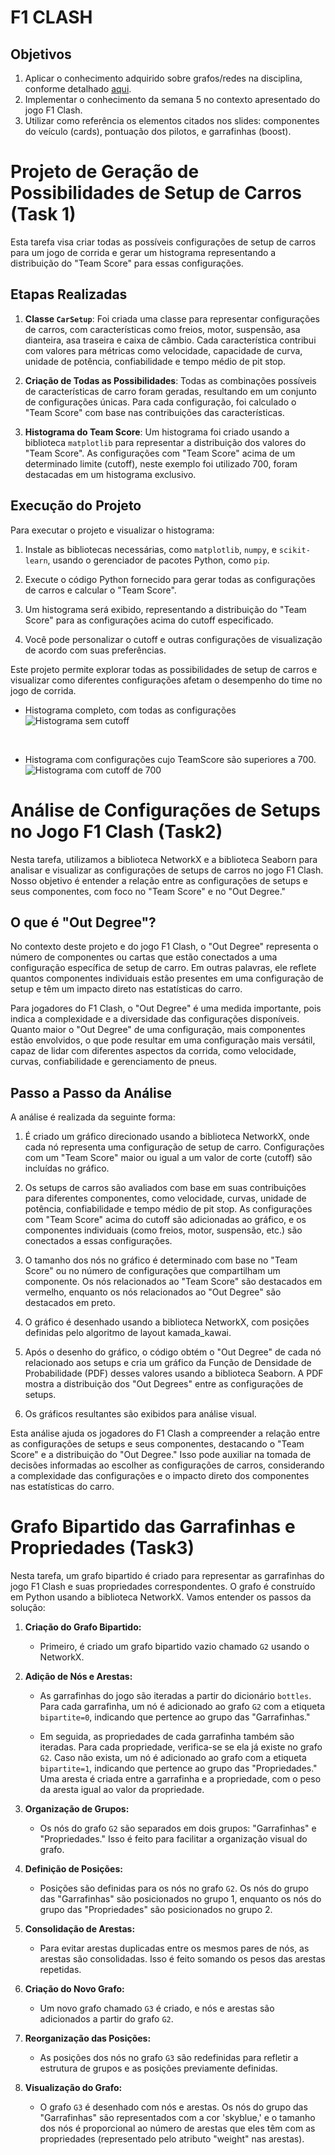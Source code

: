 # F1 CLASH

## Objetivos
1. Aplicar o conhecimento adquirido sobre grafos/redes na disciplina, conforme detalhado [aqui](https://github.com/ivanovitchm/datastructure).
2. Implementar o conhecimento da semana 5 no contexto apresentado do jogo F1 Clash.
3. Utilizar como referência os elementos citados nos slides: componentes do veículo (cards), pontuação dos pilotos, e garrafinhas (boost).

# Projeto de Geração de Possibilidades de Setup de Carros (Task 1)

Esta tarefa visa criar todas as possíveis configurações de setup de carros para um jogo de corrida e gerar um histograma representando a distribuição do "Team Score" para essas configurações.

## Etapas Realizadas

1. **Classe `CarSetup`**: Foi criada uma classe para representar configurações de carros, com características como freios, motor, suspensão, asa dianteira, asa traseira e caixa de câmbio. Cada característica contribui com valores para métricas como velocidade, capacidade de curva, unidade de potência, confiabilidade e tempo médio de pit stop.

2. **Criação de Todas as Possibilidades**: Todas as combinações possíveis de características de carro foram geradas, resultando em um conjunto de configurações únicas. Para cada configuração, foi calculado o "Team Score" com base nas contribuições das características.

3. **Histograma do Team Score**: Um histograma foi criado usando a biblioteca `matplotlib` para representar a distribuição dos valores do "Team Score". As configurações com "Team Score" acima de um determinado limite (cutoff), neste exemplo foi utilizado 700, foram destacadas em um histograma exclusivo.

## Execução do Projeto

Para executar o projeto e visualizar o histograma:

1. Instale as bibliotecas necessárias, como `matplotlib`, `numpy`, e `scikit-learn`, usando o gerenciador de pacotes Python, como `pip`.

2. Execute o código Python fornecido para gerar todas as configurações de carros e calcular o "Team Score".

3. Um histograma será exibido, representando a distribuição do "Team Score" para as configurações acima do cutoff especificado.

4. Você pode personalizar o cutoff e outras configurações de visualização de acordo com suas preferências.

Este projeto permite explorar todas as possibilidades de setup de carros e visualizar como diferentes configurações afetam o desempenho do time no jogo de corrida.

- Histograma completo, com todas as configurações
![Histograma sem cutoff](https://github.com/pedrorvn/ED2/blob/65d4972c6b1f96b30a14bd0a7f17eb8d7388627d/images/Histograma_SemCutoff.png)

<br>

 - Histograma com configurações cujo TeamScore são superiores a 700.
![Histograma com cutoff de 700](https://github.com/pedrorvn/ED2/blob/65d4972c6b1f96b30a14bd0a7f17eb8d7388627d/images/Histograma_ComCutoff.png)


# Análise de Configurações de Setups no Jogo F1 Clash (Task2)

Nesta tarefa, utilizamos a biblioteca NetworkX e a biblioteca Seaborn para analisar e visualizar as configurações de setups de carros no jogo F1 Clash. Nosso objetivo é entender a relação entre as configurações de setups e seus componentes, com foco no "Team Score" e no "Out Degree."

## O que é "Out Degree"?

No contexto deste projeto e do jogo F1 Clash, o "Out Degree" representa o número de componentes ou cartas que estão conectados a uma configuração específica de setup de carro. Em outras palavras, ele reflete quantos componentes individuais estão presentes em uma configuração de setup e têm um impacto direto nas estatísticas do carro.

Para jogadores do F1 Clash, o "Out Degree" é uma medida importante, pois indica a complexidade e a diversidade das configurações disponíveis. Quanto maior o "Out Degree" de uma configuração, mais componentes estão envolvidos, o que pode resultar em uma configuração mais versátil, capaz de lidar com diferentes aspectos da corrida, como velocidade, curvas, confiabilidade e gerenciamento de pneus.

## Passo a Passo da Análise

A análise é realizada da seguinte forma:

1. É criado um gráfico direcionado usando a biblioteca NetworkX, onde cada nó representa uma configuração de setup de carro. Configurações com um "Team Score" maior ou igual a um valor de corte (cutoff) são incluídas no gráfico.

2. Os setups de carros são avaliados com base em suas contribuições para diferentes componentes, como velocidade, curvas, unidade de potência, confiabilidade e tempo médio de pit stop. As configurações com "Team Score" acima do cutoff são adicionadas ao gráfico, e os componentes individuais (como freios, motor, suspensão, etc.) são conectados a essas configurações.

3. O tamanho dos nós no gráfico é determinado com base no "Team Score" ou no número de configurações que compartilham um componente. Os nós relacionados ao "Team Score" são destacados em vermelho, enquanto os nós relacionados ao "Out Degree" são destacados em preto.

4. O gráfico é desenhado usando a biblioteca NetworkX, com posições definidas pelo algoritmo de layout kamada_kawai.

5. Após o desenho do gráfico, o código obtém o "Out Degree" de cada nó relacionado aos setups e cria um gráfico da Função de Densidade de Probabilidade (PDF) desses valores usando a biblioteca Seaborn. A PDF mostra a distribuição dos "Out Degrees" entre as configurações de setups.

6. Os gráficos resultantes são exibidos para análise visual.

Esta análise ajuda os jogadores do F1 Clash a compreender a relação entre as configurações de setups e seus componentes, destacando o "Team Score" e a distribuição do "Out Degree." Isso pode auxiliar na tomada de decisões informadas ao escolher as configurações de carros, considerando a complexidade das configurações e o impacto direto dos componentes nas estatísticas do carro.


# Grafo Bipartido das Garrafinhas e Propriedades (Task3)

Nesta tarefa, um grafo bipartido é criado para representar as garrafinhas do jogo F1 Clash e suas propriedades correspondentes. O grafo é construído em Python usando a biblioteca NetworkX. Vamos entender os passos da solução:

1. **Criação do Grafo Bipartido:**

   - Primeiro, é criado um grafo bipartido vazio chamado `G2` usando o NetworkX.

2. **Adição de Nós e Arestas:**

   - As garrafinhas do jogo são iteradas a partir do dicionário `bottles`. Para cada garrafinha, um nó é adicionado ao grafo `G2` com a etiqueta `bipartite=0`, indicando que pertence ao grupo das "Garrafinhas."

   - Em seguida, as propriedades de cada garrafinha também são iteradas. Para cada propriedade, verifica-se se ela já existe no grafo `G2`. Caso não exista, um nó é adicionado ao grafo com a etiqueta `bipartite=1`, indicando que pertence ao grupo das "Propriedades." Uma aresta é criada entre a garrafinha e a propriedade, com o peso da aresta igual ao valor da propriedade.

3. **Organização de Grupos:**

   - Os nós do grafo `G2` são separados em dois grupos: "Garrafinhas" e "Propriedades." Isso é feito para facilitar a organização visual do grafo.

4. **Definição de Posições:**

   - Posições são definidas para os nós no grafo `G2`. Os nós do grupo das "Garrafinhas" são posicionados no grupo 1, enquanto os nós do grupo das "Propriedades" são posicionados no grupo 2.

5. **Consolidação de Arestas:**

   - Para evitar arestas duplicadas entre os mesmos pares de nós, as arestas são consolidadas. Isso é feito somando os pesos das arestas repetidas.

6. **Criação do Novo Grafo:**

   - Um novo grafo chamado `G3` é criado, e nós e arestas são adicionados a partir do grafo `G2`.

7. **Reorganização das Posições:**

   - As posições dos nós no grafo `G3` são redefinidas para refletir a estrutura de grupos e as posições previamente definidas.

8. **Visualização do Grafo:**

   - O grafo `G3` é desenhado com nós e arestas. Os nós do grupo das "Garrafinhas" são representados com a cor 'skyblue,' e o tamanho dos nós é proporcional ao número de arestas que eles têm com as propriedades (representado pelo atributo "weight" nas arestas).
